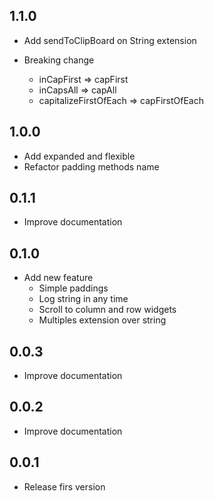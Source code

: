 ## 1.1.0
* Add sendToClipBoard on String extension
  
* Breaking change
  - inCapFirst => capFirst
  - inCapsAll => capAll
  - capitalizeFirstOfEach => capFirstOfEach

## 1.0.0

* Add expanded and flexible
* Refactor padding methods name

## 0.1.1

* Improve documentation

## 0.1.0

* Add new feature
  - Simple paddings
  - Log string in any time
  - Scroll to column and row widgets
  - Multiples extension over string

## 0.0.3

* Improve documentation


## 0.0.2

* Improve documentation


## 0.0.1

* Release firs version
